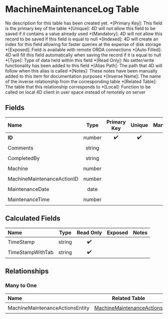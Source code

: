 ﻿# MachineMaintenanceLog Table
No description for this table has been created yet.
*[Primary Key]: This field is the primary key of the table
*[Unique]: 4D will not allow this field to be saved if it contains a value already used
*[Mandatory]: 4D will not allow this record to be saved if this field is equal to null
*[Indexed]: 4D will create an index for this field allowing for faster queries at the expense of disk storage
*[Exposed]: Field is available with remote ORDA connections
*[Auto Filled]: 4D will fill this field automatically when saving the record if it is equal to null
*[Type]: Type of data held within this field
*[Read Only]: No setter/write functionality has been added to this field
*[Alias Path]: The path that 4D will follow when this alias is called
*[Notes]: These notes have been manually added to this item for documentation purposes
*[Inverse Name]: The name of the inverse relationship from the corresponding table
*[Related Table]: The table that this relationship corresponds to
*[Local]: Function to be called on local 4D client in user space instead of remotely on server
## Fields
|Name|Type|Primary Key|Unique|Mandatory|Indexed|Exposed|Auto Filled|Notes|
|:---|:---:|:---:|:---:|:---:|:---:|:---:|:---:|:---:|
|**ID**|number|✔️|✔️|✔️|✔️|✔️|✔️||
|Comments|string|||||✔️|||
|CompletedBy|string|||||✔️|||
|Machine|number|||||✔️|||
|MachineMaintenanceActionID|number|||||✔️|||
|MaintenanceDate|date|||||✔️|||
|MaintenanceTime|number|||||✔️|||
## Calculated Fields
|Name|Type|Read Only|Exposed|Notes|
|:---|:---:|:---:|:---:|:---:|
|TimeStamp|string|✔️|||
|TimeStampWithTab|string|✔️|||
## Relationships
### Many to One
|Name|Related Table|Inverse Name|Exposed|Notes|
|:---|:---:|:---:|:---:|:---:|
|MachineMaintenanceActionsEntity|[MachineMaintenanceActions](MachineMaintenanceActions.md)|MachineMaintenanceLogSelection|✔️||